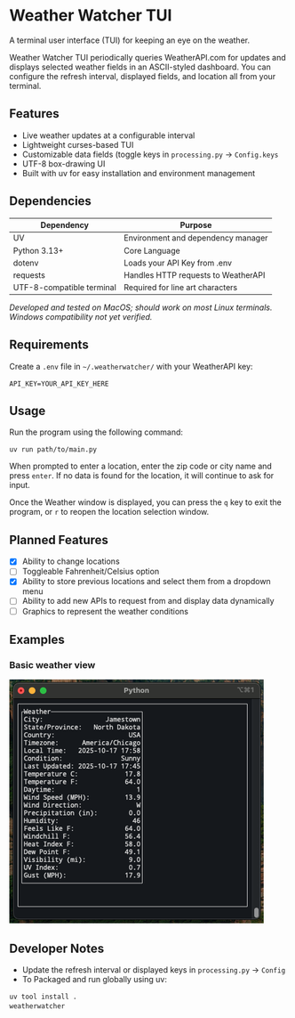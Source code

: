# Weather Watcher TUI
A terminal user interface (TUI) for keeping an eye on the weather.

Weather Watcher TUI periodically queries WeatherAPI.com for updates and displays selected weather fields in an ASCII-styled dashboard. You can configure the refresh interval, displayed fields, and location all from your terminal.

## Features
- Live weather updates at a configurable interval
- Lightweight curses-based TUI
- Customizable data fields (toggle keys in `processing.py` -> `Config.keys`
- UTF-8 box-drawing UI
- Built with uv for easy installation and environment management

## Dependencies

| Dependency                | Purpose                               |
| ------------------------- | ------------------------------------- |
| UV                        | Environment and dependency manager    |
| Python 3.13+              | Core Language                         |
| dotenv                    | Loads your API Key from .env          |
| requests                  | Handles HTTP requests to WeatherAPI   |
| UTF-8-compatible terminal | Required for line art characters      |

*Developed and tested on MacOS; should work on most Linux terminals. Windows compatibility not yet verified.*

## Requirements
Create a `.env` file in `~/.weatherwatcher/` with your WeatherAPI key:
```
API_KEY=YOUR_API_KEY_HERE
```

## Usage
Run the program using the following command:
```
uv run path/to/main.py
```
When prompted to enter a location, enter the zip code or city name and press `enter`. If no data is found for the location, it will continue to ask for input.

Once the Weather window is displayed, you can press the `q` key to exit the program, or `r` to reopen the location selection window.

## Planned Features
- [x] Ability to change locations
- [ ] Toggleable Fahrenheit/Celsius option
- [x] Ability to store previous locations and select them from a dropdown menu
- [ ] Ability to add new APIs to request from and display data dynamically
- [ ] Graphics to represent the weather conditions

## Examples

### Basic weather view
![Example File](assets/Sample1.png)

## Developer Notes
- Update the refresh interval or displayed keys in `processing.py` -> `Config`
- To Packaged and run globally using uv:
```bash
uv tool install .
weatherwatcher
```
